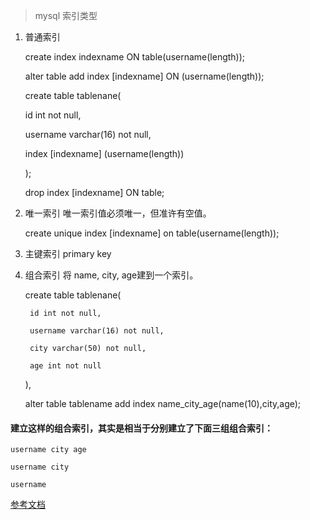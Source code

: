 > mysql 索引类型

1. 普通索引

    create index indexname ON table(username(length));

    alter table add index [indexname] ON (username(length));

    create table tablenane(

    id int not null,

    username varchar(16) not null,

    index [indexname] (username(length))

    );

    drop index [indexname] ON table;

2. 唯一索引 唯一索引值必须唯一，但准许有空值。

    create unique index [indexname] on table(username(length));

3. 主键索引 primary key
4. 组合索引 将 name, city, age建到一个索引。


    create table tablenane(

        id int not null,

        username varchar(16) not null,

        city varchar(50) not null,

        age int not null

    ),

    alter table tablename add index name_city_age(name(10),city,age);

#### 建立这样的组合索引，其实是相当于分别建立了下面三组组合索引：

    username city age

    username city

    username


[参考文档](http://database.51cto.com/art/200910/156685.htm)
